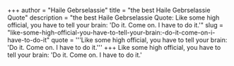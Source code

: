 +++
author = "Haile Gebrselassie"
title = "the best Haile Gebrselassie Quote"
description = "the best Haile Gebrselassie Quote: Like some high official, you have to tell your brain: 'Do it. Come on. I have to do it.'"
slug = "like-some-high-official-you-have-to-tell-your-brain:-do-it-come-on-i-have-to-do-it"
quote = '''Like some high official, you have to tell your brain: 'Do it. Come on. I have to do it.'''
+++
Like some high official, you have to tell your brain: 'Do it. Come on. I have to do it.'
